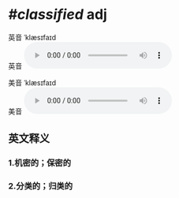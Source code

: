 # ***\#classified*** adj
英音 ˈklæsɪfaɪd  
英音
<audio src="./media/classified1_AAC.aac" controls="controls"></audio>

美音 ˈklæsɪfaɪd  
美音
<audio src="./media/classified 2_AAC.aac" controls="controls"></audio>



  

英文释义
---
### 1.**机密的；保密的**  

### 2.**分类的；归类的**  


